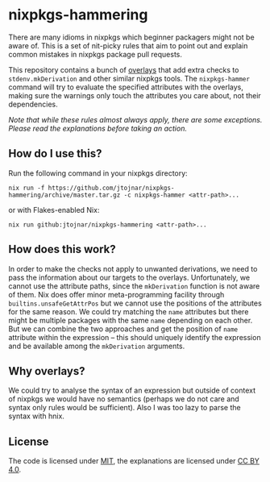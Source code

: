 # nixpkgs-hammering

There are many idioms in nixpkgs which beginner packagers might not be aware of. This is a set of nit-picky rules that aim to point out and explain common mistakes in nixpkgs package pull requests.

This repository contains a bunch of [overlays](https://nixos.org/nixpkgs/manual/#chap-overlays) that add extra checks to `stdenv.mkDerivation` and other similar nixpkgs tools. The `nixpkgs-hammer` command will try to evaluate the specified attributes with the overlays, making sure the warnings only touch the attributes you care about, not their dependencies.

*Note that while these rules almost always apply, there are some exceptions. Please read the explanations before taking an action.*

## How do I use this?

Run the following command in your nixpkgs directory:

```
nix run -f https://github.com/jtojnar/nixpkgs-hammering/archive/master.tar.gz -c nixpkgs-hammer <attr-path>...
```

or with Flakes-enabled Nix:

```
nix run github:jtojnar/nixpkgs-hammering <attr-path>...
```

## How does this work?

In order to make the checks not apply to unwanted derivations, we need to pass the information about our targets to the overlays. Unfortunately, we cannot use the attribute paths, since the `mkDerivation` function is not aware of them. Nix does offer minor meta-programming facility through `builtins.unsafeGetAttrPos` but we cannot use the positions of the attributes for the same reason. We could try matching the `name` attributes but there might be multiple packages with the same `name` depending on each other. But we can combine the two approaches and get the position of `name` attribute within the expression – this should uniquely identify the expression and be available among the `mkDerivation` arguments.

## Why overlays?

We could try to analyse the syntax of an expression but outside of context of nixpkgs we would have no semantics (perhaps we do not care and syntax only rules would be sufficient). Also I was too lazy to parse the syntax with hnix.

## License

The code is licensed under [MIT](LICENSE.md), the explanations are licensed under [CC BY 4.0](https://creativecommons.org/licenses/by/4.0/).
